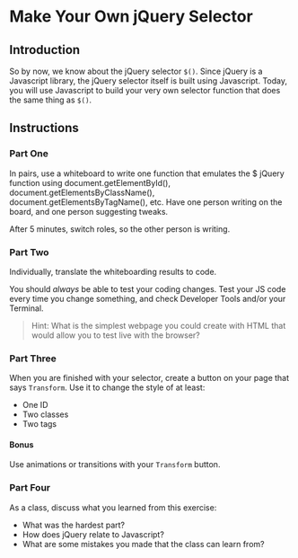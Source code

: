 # Make Your Own jQuery Selector

<!--This is REALLY FUCKING HARD for students.  We're having issues just with using dev tools to t-shoot, never mind the conditionals and function splitting. -->

## Introduction

So by now, we know about the jQuery selector `$()`. Since jQuery is a Javascript library, the jQuery selector itself is built using Javascript.  Today, you will use Javascript to build your very own selector function that does the same thing as `$()`.

## Instructions

<!-- 11:35 15 minutes -->

### Part One

In pairs, use a whiteboard to write one function that emulates the $ jQuery function using document.getElementById(), document.getElementsByClassName(), document.getElementsByTagName(), etc.  Have one person writing on the board, and one person suggesting tweaks.

After 5 minutes, switch roles, so the other person is writing.

<!--Ask devs how they will break up this problem -->

<!--11:50 25 minutes -->

### Part Two

Individually, translate the whiteboarding results to code.

You should *always* be able to test your coding changes. Test your JS code every time you change something, and check Developer Tools and/or your Terminal.

> Hint: What is the simplest webpage you could create with HTML that would allow you to test live with the browser?

<!-- 12:15 10 minutes -->

### Part Three

When you are finished with your selector, create a button on your page that says `Transform`.  Use it to change the style of at least: 

- One ID
- Two classes
- Two tags

#### Bonus

Use animations or transitions with your `Transform` button.

<!-- 12:25 5 minutes -->

### Part Four

As a class, discuss what you learned from this exercise:

- What was the hardest part?
- How does jQuery relate to Javascript?
- What are some mistakes you made that the class can learn from?
